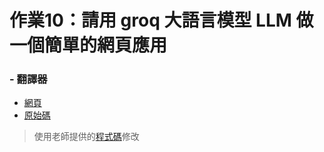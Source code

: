 # 作業10：請用 groq 大語言模型 LLM 做一個簡單的網頁應用
### - 翻譯器
- [網頁](https://peterwang0329.github.io/wp/hw10/index.html)
- [原始碼](https://github.com/peterwang0329/wp/tree/master/hw10)

>使用老師提供的[程式碼](https://github.com/ccc112b/html2denojs/tree/master/%E5%B0%88%E6%A1%88/aichat/03b-queryGptBrowser)修改